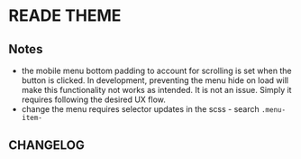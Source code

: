 
# READE THEME


## Notes
- the mobile menu bottom padding to account for scrolling is set when the button is clicked. In development, preventing the menu hide on load will make this functionality not works as intended. It is not an issue. Simply it requires following the desired UX flow.
- change the menu requires selector updates in the scss - search `.menu-item-`
## CHANGELOG

